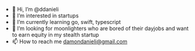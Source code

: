 - 👋 Hi, I’m @ddanieli
- 👀 I’m interested in startups
- 🌱 I’m currently learning go, swift, typescript
- 💞️ I’m looking for moonlighters who are bored of their dayjobs and want to earn equity in my stealth startup
- 📫 How to reach me damondanieli@gmail.com

<!---
ddanieli/ddanieli is a ✨ special ✨ repository because its `README.md` (this file) appears on your GitHub profile.
You can click the Preview link to take a look at your changes.
--->
